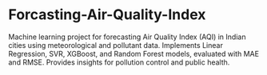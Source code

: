 # Forcasting-Air-Quality-Index
Machine learning project for forecasting Air Quality Index (AQI) in Indian cities using meteorological and pollutant data. Implements Linear Regression, SVR, XGBoost, and Random Forest models, evaluated with MAE and RMSE. Provides insights for pollution control and public health.
